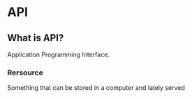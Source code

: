 # API

## What is API?
Application Programming Interface.

### Rersource
Something that can be stored in a computer and lately served
